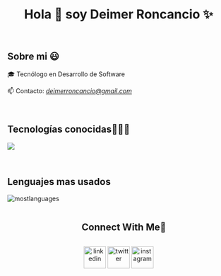 <h1 align="center">Hola 👋  soy Deimer Roncancio ✨ </h1> 

<br>
<h2>Sobre mi 😃</h2>
<!--Intro start-->

<p align="left">
🎓 Tecnólogo en Desarrollo de Software

📫 Contacto: *deimerroncancio@gmail.com*
<!--Intro end-->
  </p>
<br>

<h2 >Tecnologías conocidas👨🏻‍💻</h2>
<!--tech stack icons-->
<p align="left">
  <a href="https://skillicons.dev">
    <img src="https://skillicons.dev/icons?i=html,css,js,spring,java,mysql,git,github,postman,vscode,react,tailwind,bootstrap&perline=12" />
  </a>
</p>

<br>
<h2>Lenguajes mas usados</h2>

![mostlanguages](https://github-readme-stats.vercel.app/api/top-langs/?username=DeimerRoncancio&hide=shell&theme=transparent)

<div id="user-content-toc">
  <ul align="center">
    <summary><h2 style="display: inline-block">Connect With Me🤝</h2></summary>
  </ul>
</div>

<!--icons and links-->
<p align="center">
<a href="https://www.linkedin.com/in/deimer-steven-roncancio-avila-518b48245/" target="blank"><img align="center" src="https://user-images.githubusercontent.com/88904952/234979284-68c11d7f-1acc-4f0c-ac78-044e1037d7b0.png" alt="linkedin" height="50" width="50" /></a>
<a href="https://x.com/DevDeimer" target="blank"><img align="center" src="https://user-images.githubusercontent.com/88904952/234980676-61bfb021-ecc8-48f7-88e6-34c1b06c4a58.png" alt="twitter" height="50" width="50" /></a> 
<a href="https://www.instagram.com/dev.deimer/" target="blank"><img align="center" src="https://user-images.githubusercontent.com/88904952/234981169-2dd1e58f-4b7e-468c-8213-034ba62156c3.png" alt="instagram" height="50" width="50" /></a>

<br>
